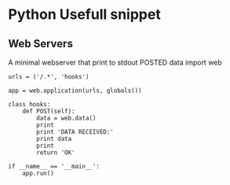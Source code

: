 Python Usefull snippet
===========

Web Servers
--------

A minimal webserver that print to stdout POSTED data
    import web

    urls = ('/.*', 'hooks')

    app = web.application(urls, globals())

    class hooks:
        def POST(self):
            data = web.data()
            print
            print 'DATA RECEIVED:'
            print data
            print
            return 'OK'

    if __name__ == '__main__':
        app.run()